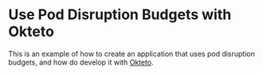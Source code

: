 # Use Pod Disruption Budgets with Okteto   

This is an example of how to create an application that uses pod disruption budgets, and how do develop it with [Okteto](https://okteto.com).
